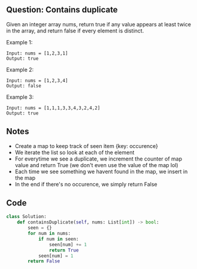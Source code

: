
## Question: Contains duplicate

Given an integer array nums, return true if any value appears at least twice in the array, and return false if every element is distinct.

Example 1:
```
Input: nums = [1,2,3,1]
Output: true
```

Example 2:
```
Input: nums = [1,2,3,4]
Output: false
```

Example 3:
```
Input: nums = [1,1,1,3,3,4,3,2,4,2]
Output: true
```

## Notes
- Create a map to keep track of seen item {key: occurence}
- We iterate the list so look at each of the element
- For everytime we see a duplicate, we increment the counter of map value and return True (we don't even use the value of the map lol)
- Each time we see something we havent found in the map, we insert in the map
- In the end if there's no occurence, we simply return False


## Code

```python
class Solution:
    def containsDuplicate(self, nums: List[int]) -> bool:
        seen = {}
        for num in nums:
            if num in seen:
                seen[num] += 1
                return True
            seen[num] = 1
        return False
```
